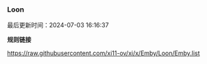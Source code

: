 ### Loon

最后更新时间：2024-07-03 16:16:37

**规则链接**

https://raw.githubusercontent.com/xi11-ov/xi/x/Emby/Loon/Emby.list
